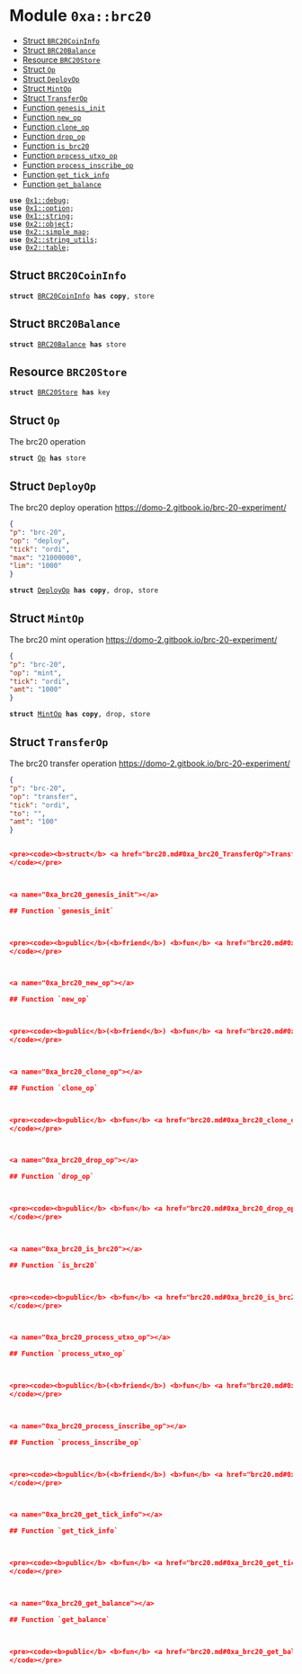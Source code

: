 
<a name="0xa_brc20"></a>

# Module `0xa::brc20`



-  [Struct `BRC20CoinInfo`](#0xa_brc20_BRC20CoinInfo)
-  [Struct `BRC20Balance`](#0xa_brc20_BRC20Balance)
-  [Resource `BRC20Store`](#0xa_brc20_BRC20Store)
-  [Struct `Op`](#0xa_brc20_Op)
-  [Struct `DeployOp`](#0xa_brc20_DeployOp)
-  [Struct `MintOp`](#0xa_brc20_MintOp)
-  [Struct `TransferOp`](#0xa_brc20_TransferOp)
-  [Function `genesis_init`](#0xa_brc20_genesis_init)
-  [Function `new_op`](#0xa_brc20_new_op)
-  [Function `clone_op`](#0xa_brc20_clone_op)
-  [Function `drop_op`](#0xa_brc20_drop_op)
-  [Function `is_brc20`](#0xa_brc20_is_brc20)
-  [Function `process_utxo_op`](#0xa_brc20_process_utxo_op)
-  [Function `process_inscribe_op`](#0xa_brc20_process_inscribe_op)
-  [Function `get_tick_info`](#0xa_brc20_get_tick_info)
-  [Function `get_balance`](#0xa_brc20_get_balance)


<pre><code><b>use</b> <a href="">0x1::debug</a>;
<b>use</b> <a href="">0x1::option</a>;
<b>use</b> <a href="">0x1::string</a>;
<b>use</b> <a href="">0x2::object</a>;
<b>use</b> <a href="">0x2::simple_map</a>;
<b>use</b> <a href="">0x2::string_utils</a>;
<b>use</b> <a href="">0x2::table</a>;
</code></pre>



<a name="0xa_brc20_BRC20CoinInfo"></a>

## Struct `BRC20CoinInfo`



<pre><code><b>struct</b> <a href="brc20.md#0xa_brc20_BRC20CoinInfo">BRC20CoinInfo</a> <b>has</b> <b>copy</b>, store
</code></pre>



<a name="0xa_brc20_BRC20Balance"></a>

## Struct `BRC20Balance`



<pre><code><b>struct</b> <a href="brc20.md#0xa_brc20_BRC20Balance">BRC20Balance</a> <b>has</b> store
</code></pre>



<a name="0xa_brc20_BRC20Store"></a>

## Resource `BRC20Store`



<pre><code><b>struct</b> <a href="brc20.md#0xa_brc20_BRC20Store">BRC20Store</a> <b>has</b> key
</code></pre>



<a name="0xa_brc20_Op"></a>

## Struct `Op`

The brc20 operation


<pre><code><b>struct</b> <a href="brc20.md#0xa_brc20_Op">Op</a> <b>has</b> store
</code></pre>



<a name="0xa_brc20_DeployOp"></a>

## Struct `DeployOp`

The brc20 deploy operation
https://domo-2.gitbook.io/brc-20-experiment/
```json
{
"p": "brc-20",
"op": "deploy",
"tick": "ordi",
"max": "21000000",
"lim": "1000"
}
```


<pre><code><b>struct</b> <a href="brc20.md#0xa_brc20_DeployOp">DeployOp</a> <b>has</b> <b>copy</b>, drop, store
</code></pre>



<a name="0xa_brc20_MintOp"></a>

## Struct `MintOp`

The brc20 mint operation
https://domo-2.gitbook.io/brc-20-experiment/
```json
{
"p": "brc-20",
"op": "mint",
"tick": "ordi",
"amt": "1000"
}
```


<pre><code><b>struct</b> <a href="brc20.md#0xa_brc20_MintOp">MintOp</a> <b>has</b> <b>copy</b>, drop, store
</code></pre>



<a name="0xa_brc20_TransferOp"></a>

## Struct `TransferOp`

The brc20 transfer operation
https://domo-2.gitbook.io/brc-20-experiment/
```json
{
"p": "brc-20",
"op": "transfer",
"tick": "ordi",
"to": "",
"amt": "100"
}


<pre><code><b>struct</b> <a href="brc20.md#0xa_brc20_TransferOp">TransferOp</a> <b>has</b> <b>copy</b>, drop, store
</code></pre>



<a name="0xa_brc20_genesis_init"></a>

## Function `genesis_init`



<pre><code><b>public</b>(<b>friend</b>) <b>fun</b> <a href="brc20.md#0xa_brc20_genesis_init">genesis_init</a>(_genesis_account: &<a href="">signer</a>)
</code></pre>



<a name="0xa_brc20_new_op"></a>

## Function `new_op`



<pre><code><b>public</b>(<b>friend</b>) <b>fun</b> <a href="brc20.md#0xa_brc20_new_op">new_op</a>(from: <b>address</b>, <b>to</b>: <b>address</b>, json_map: <a href="_SimpleMap">simple_map::SimpleMap</a>&lt;<a href="_String">string::String</a>, <a href="_String">string::String</a>&gt;): <a href="brc20.md#0xa_brc20_Op">brc20::Op</a>
</code></pre>



<a name="0xa_brc20_clone_op"></a>

## Function `clone_op`



<pre><code><b>public</b> <b>fun</b> <a href="brc20.md#0xa_brc20_clone_op">clone_op</a>(self: &<a href="brc20.md#0xa_brc20_Op">brc20::Op</a>): <a href="brc20.md#0xa_brc20_Op">brc20::Op</a>
</code></pre>



<a name="0xa_brc20_drop_op"></a>

## Function `drop_op`



<pre><code><b>public</b> <b>fun</b> <a href="brc20.md#0xa_brc20_drop_op">drop_op</a>(op: <a href="brc20.md#0xa_brc20_Op">brc20::Op</a>)
</code></pre>



<a name="0xa_brc20_is_brc20"></a>

## Function `is_brc20`



<pre><code><b>public</b> <b>fun</b> <a href="brc20.md#0xa_brc20_is_brc20">is_brc20</a>(json_map: &<a href="_SimpleMap">simple_map::SimpleMap</a>&lt;<a href="_String">string::String</a>, <a href="_String">string::String</a>&gt;): bool
</code></pre>



<a name="0xa_brc20_process_utxo_op"></a>

## Function `process_utxo_op`



<pre><code><b>public</b>(<b>friend</b>) <b>fun</b> <a href="brc20.md#0xa_brc20_process_utxo_op">process_utxo_op</a>(op: <a href="brc20.md#0xa_brc20_Op">brc20::Op</a>): bool
</code></pre>



<a name="0xa_brc20_process_inscribe_op"></a>

## Function `process_inscribe_op`



<pre><code><b>public</b>(<b>friend</b>) <b>fun</b> <a href="brc20.md#0xa_brc20_process_inscribe_op">process_inscribe_op</a>(op: <a href="brc20.md#0xa_brc20_Op">brc20::Op</a>): bool
</code></pre>



<a name="0xa_brc20_get_tick_info"></a>

## Function `get_tick_info`



<pre><code><b>public</b> <b>fun</b> <a href="brc20.md#0xa_brc20_get_tick_info">get_tick_info</a>(brc20_store_obj: &<a href="_Object">object::Object</a>&lt;<a href="brc20.md#0xa_brc20_BRC20Store">brc20::BRC20Store</a>&gt;, tick: &<a href="_String">string::String</a>): <a href="_Option">option::Option</a>&lt;<a href="brc20.md#0xa_brc20_BRC20CoinInfo">brc20::BRC20CoinInfo</a>&gt;
</code></pre>



<a name="0xa_brc20_get_balance"></a>

## Function `get_balance`



<pre><code><b>public</b> <b>fun</b> <a href="brc20.md#0xa_brc20_get_balance">get_balance</a>(brc20_store_obj: &<a href="_Object">object::Object</a>&lt;<a href="brc20.md#0xa_brc20_BRC20Store">brc20::BRC20Store</a>&gt;, tick: &<a href="_String">string::String</a>, <b>address</b>: <b>address</b>): u256
</code></pre>

